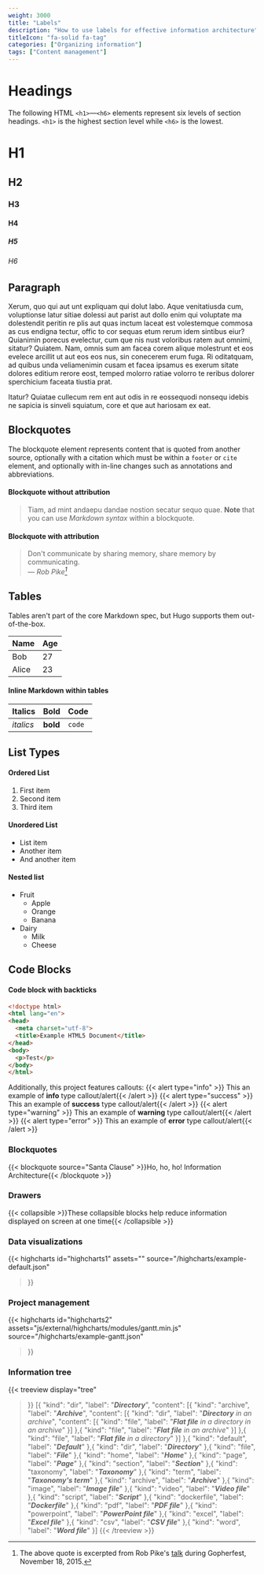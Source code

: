 ```yaml
---
weight: 3000
title: "Labels"
description: "How to use labels for effective information architecture"
titleIcon: "fa-solid fa-tag"
categories: ["Organizing information"]
tags: ["Content management"]
---
```

# Headings

The following HTML `<h1>`—`<h6>` elements represent six levels of section headings. `<h1>` is the highest section level while `<h6>` is the lowest.

# H1
## H2
### H3
#### H4
##### H5
###### H6

## Paragraph

Xerum, quo qui aut unt expliquam qui dolut labo. Aque venitatiusda cum, voluptionse latur sitiae dolessi aut parist aut dollo enim qui voluptate ma dolestendit peritin re plis aut quas inctum laceat est volestemque commosa as cus endigna tectur, offic to cor sequas etum rerum idem sintibus eiur? Quianimin porecus evelectur, cum que nis nust voloribus ratem aut omnimi, sitatur? Quiatem. Nam, omnis sum am facea corem alique molestrunt et eos evelece arcillit ut aut eos eos nus, sin conecerem erum fuga. Ri oditatquam, ad quibus unda veliamenimin cusam et facea ipsamus es exerum sitate dolores editium rerore eost, temped molorro ratiae volorro te reribus dolorer sperchicium faceata tiustia prat.

Itatur? Quiatae cullecum rem ent aut odis in re eossequodi nonsequ idebis ne sapicia is sinveli squiatum, core et que aut hariosam ex eat.

## Blockquotes

The blockquote element represents content that is quoted from another source, optionally with a citation which must be within a `footer` or `cite` element, and optionally with in-line changes such as annotations and abbreviations.

#### Blockquote without attribution

> Tiam, ad mint andaepu dandae nostion secatur sequo quae.
> **Note** that you can use *Markdown syntax* within a blockquote.

#### Blockquote with attribution

> Don't communicate by sharing memory, share memory by communicating.<br>
> — <cite>Rob Pike[^1]</cite>

[^1]: The above quote is excerpted from Rob Pike's [talk](https://www.youtube.com/watch?v=PAAkCSZUG1c) during Gopherfest, November 18, 2015.

## Tables

Tables aren't part of the core Markdown spec, but Hugo supports them out-of-the-box.

   Name | Age
--------|------
    Bob | 27
  Alice | 23

#### Inline Markdown within tables

| Italics   | Bold     | Code   |
| --------  | -------- | ------ |
| *italics* | **bold** | `code` |

## List Types

#### Ordered List

1. First item
2. Second item
3. Third item

#### Unordered List

* List item
* Another item
* And another item

#### Nested list

* Fruit
  * Apple
  * Orange
  * Banana
* Dairy
  * Milk
  * Cheese

## Code Blocks

#### Code block with backticks

```html
<!doctype html>
<html lang="en">
<head>
  <meta charset="utf-8">
  <title>Example HTML5 Document</title>
</head>
<body>
  <p>Test</p>
</body>
</html>
```
Additionally, this project features callouts:
{{< alert type="info" >}} This an example of **info** type callout/alert{{< /alert >}}
{{< alert type="success" >}} This an example of **success** type callout/alert{{< /alert >}}
{{< alert type="warning" >}} This an example of **warning** type callout/alert{{< /alert >}}
{{< alert type="error" >}} This an example of **error** type callout/alert{{< /alert >}}

### Blockquotes

{{< blockquote source="Santa Clause" >}}Ho, ho, ho! Information Architecture{{< /blockquote >}}

### Drawers

{{< collapsible >}}These collapsible blocks help reduce information displayed on screen at one time{{< /collapsible >}} 

### Data visualizations
{{< highcharts
  id="highcharts1"
  assets=""
  source="/highcharts/example-default.json"
>}}

### Project management

{{< highcharts
  id="highcharts2"
  assets="js/external/highcharts/modules/gantt.min.js"
  source="/highcharts/example-gantt.json"
>}}

### Information tree

{{< treeview
    display="tree"
>}}
[{
    "kind": "dir",
    "label": "***Directory***",
    "content": [{
            "kind": "archive",
            "label": "***Archive***",
            "content": [{
                    "kind": "dir",
                    "label": "***Directory** in an archive*",
                    "content": [{
                            "kind": "file",
                            "label": "***Flat file** in a directory in an archive*"
                        }]
                },{
                    "kind": "file",
                    "label": "***Flat file** in an archive*"
                }]
        },{
            "kind": "file",
            "label": "***Flat file** in a directory*"
        }]
},{
    "kind": "default",
    "label": "***Default***"
},{
    "kind": "dir",
    "label": "***Directory***"
},{
    "kind": "file",
    "label": "***File***"
},{
    "kind": "home",
    "label": "***Home***"
},{
    "kind": "page",
    "label": "***Page***"
},{
    "kind": "section",
    "label": "***Section***"
},{
    "kind": "taxonomy",
    "label": "***Taxonomy***"
},{
    "kind": "term",
    "label": "***Taxonomy's term***"
},{
    "kind": "archive",
    "label": "***Archive***"
},{
    "kind": "image",
    "label": "***Image file***"
},{
    "kind": "video",
    "label": "***Video file***"
},{
    "kind": "script",
    "label": "***Script***"
},{
    "kind": "dockerfile",
    "label": "***Dockerfile***"
},{
    "kind": "pdf",
    "label": "***PDF file***"
},{
    "kind": "powerpoint",
    "label": "***PowerPoint file***"
},{
    "kind": "excel",
    "label": "***Excel file***"
},{
    "kind": "csv",
    "label": "***CSV file***"
},{
    "kind": "word",
    "label": "***Word file***"
}]
{{< /treeview >}}
